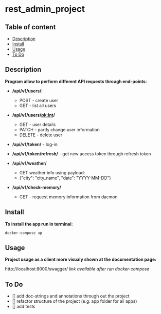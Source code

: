 <h1>rest_admin_project</h1>

<h2>Table of content</h2>

- [Description](#description)
- [Install](#install)
- [Usage](#usage)
- [To Do](#to-do)

## Description ##

**Program allow to perform different API requests through end-points:**


- **/api/v1/users/**:
    - POST - create user
    - GET - list all users

- **/api/v1/users/<pk:int>/**
    - GET - user details
    - PATCH - partly change user information
    - DELETE - delete user

- **/api/v1/token/** - log-in

- **/api/v1/token/refresh/** - get new access token through refresh token

- **/api/v1/weather/**
    - GET weather info using payload:
    - {"city": "city_name", "date": "YYYY-MM-DD"}

- **/api/v1/check-memory/**
    - GET - request memory information from daemon

## Install ##
**To install the app run in terminal:**

```
docker-compose up
```

## Usage ##
**Project usage as a client more visualy shown at the documentation page:**

http://localhost:8000/swagger/
*link available after run docker-compose*

## To Do ##

- [] add doc-strings and annotations through out the project
- [] refactor structure of the project (e.g. app folder for all apps)
- [] add tests
